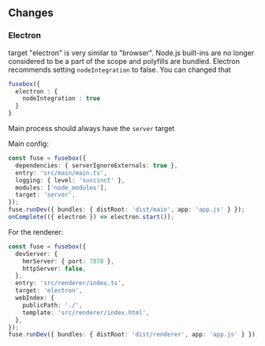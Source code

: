 ## Changes

### Electron

target "electron" is very similar to "browser". Node.js built-ins are no longer considered to be a part of the scope and
polyfills are bundled. Electron recommends setting `nodeIntegration` to false. You can changed that

```ts
fusebox({
  electron : {
    nodeIntegration : true
  }
}
```

Main process should always have the `server` target

Main config:

```ts
const fuse = fusebox({
  dependencies: { serverIgnoreExternals: true },
  entry: 'src/main/main.ts',
  logging: { level: 'succinct' },
  modules: ['node_modules'],
  target: 'server',
});
fuse.runDev({ bundles: { distRoot: 'dist/main', app: 'app.js' } });
onComplete(({ electron }) => electron.start());
```

For the renderer:

```ts
const fuse = fusebox({
  devServer: {
    hmrServer: { port: 7878 },
    httpServer: false,
  },
  entry: 'src/renderer/index.ts',
  target: 'electron',
  webIndex: {
    publicPath: './',
    template: 'src/renderer/index.html',
  },
});
fuse.runDev({ bundles: { distRoot: 'dist/renderer', app: 'app.js' } });
```
